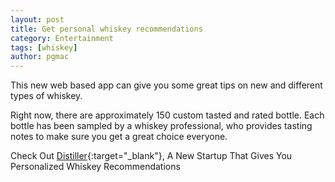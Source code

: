 ```yaml
---
layout: post
title: Get personal whiskey recommendations
category: Entertainment
tags: [whiskey]
author: pgmac
---
```

This new web based app can give you some great tips on new and different types of whiskey.

Right now, there are approximately 150 custom tasted and rated bottle. Each bottle has been sampled by a whiskey professional, who provides tasting notes to make sure you get a great choice everyone.

Check Out [Distiller](http://www.businessinsider.com/distiller-whiskey-recommendation-startup-2013-12/?IR=T){:target="_blank"}, A New Startup That Gives You Personalized Whiskey Recommendations
